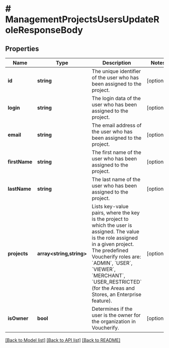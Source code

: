 # # ManagementProjectsUsersUpdateRoleResponseBody

## Properties

Name | Type | Description | Notes
------------ | ------------- | ------------- | -------------
**id** | **string** | The unique identifier of the user who has been assigned to the project. | [optional]
**login** | **string** | The login data of the user who has been assigned to the project. | [optional]
**email** | **string** | The email address of the user who has been assigned to the project. | [optional]
**firstName** | **string** | The first name of the user who has been assigned to the project. | [optional]
**lastName** | **string** | The last name of the user who has been assigned to the project. | [optional]
**projects** | **array<string,string>** | Lists key-value pairs, where the key is the project to which the user is assigned. The value is the role assigned in a given project. The predefined Voucherify roles are: &#x60;ADMIN&#x60;, &#x60;USER&#x60;, &#x60;VIEWER&#x60;, &#x60;MERCHANT&#x60;, &#x60;USER_RESTRICTED&#x60; (for the Areas and Stores, an Enterprise feature). | [optional]
**isOwner** | **bool** | Determines if the user is the owner for the organization in Voucherify. | [optional]

[[Back to Model list]](../../README.md#models) [[Back to API list]](../../README.md#endpoints) [[Back to README]](../../README.md)
